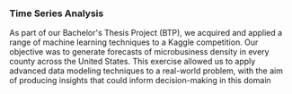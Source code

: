 ### Time Series Analysis

As part of our Bachelor's Thesis Project (BTP), we acquired and applied a range of machine learning techniques to a Kaggle competition. Our objective was to generate forecasts of microbusiness density in every county across the United States. This exercise allowed us to apply advanced data modeling techniques to a real-world problem, with the aim of producing insights that could inform decision-making in this domain
